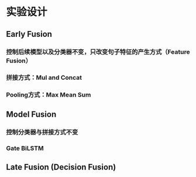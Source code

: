 # 实验设计
## Early Fusion
### 控制后续模型以及分类器不变，只改变句子特征的产生方式（Feature Fusion）
### 拼接方式：Mul and Concat
### Pooling方式：Max Mean Sum
##
## Model Fusion
### 控制分类器与拼接方式不变
### Gate BiLSTM
##
## Late Fusion (Decision Fusion)